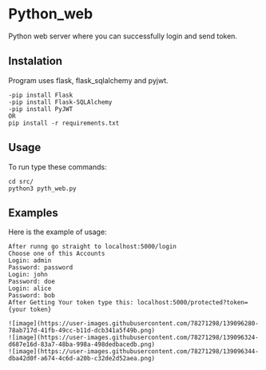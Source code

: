 # Python_web
Python web server where you can successfully login and send token.
## Instalation
Program uses flask, flask_sqlalchemy and pyjwt.

```shell
-pip install Flask
-pip install Flask-SQLAlchemy
-pip install PyJWT
OR
pip install -r requirements.txt
```

## Usage

To run type these commands:

```shell
cd src/
python3 pyth_web.py
```

## Examples

Here is the example of usage:

```shell
After runng go straight to localhost:5000/login 
Choose one of this Accounts 
Login: admin
Password: password
Login: john 
Password: doe
Login: alice
Password: bob
After Getting Your token type this: localhost:5000/protected?token={your token}

![image](https://user-images.githubusercontent.com/78271298/139096280-78ab717d-41fb-49cc-b11d-dcb341a5f49b.png)
![image](https://user-images.githubusercontent.com/78271298/139096324-d687e16d-83a7-48ba-998a-498dedbacedb.png)
![image](https://user-images.githubusercontent.com/78271298/139096344-dba42d0f-a674-4c6d-a20b-c32de2d52aea.png)


